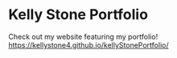# Kelly Stone Portfolio

Check out my website featuring my portfolio!
https://kellystone4.github.io/kellyStonePortfolio/